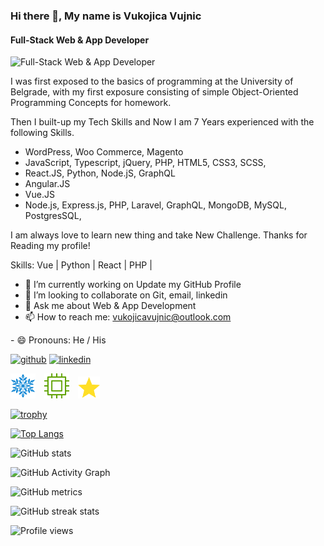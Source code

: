 ### Hi there 👋, My name is Vukojica Vujnic
#### Full-Stack Web & App Developer
![Full-Stack Web & App Developer](https://cliply.co/wp-content/uploads/2019/05/371905140_MEET_ROBOT_400px.gif)

<p dir="auto">I was first exposed to the basics of programming at the University of Belgrade, with my first exposure consisting of simple Object-Oriented Programming Concepts for homework.</p>
<p dir="auto">Then I built-up my Tech Skills and Now I am 7 Years experienced with the following Skills.</p>
<ul dir="auto">
    <li>WordPress, Woo Commerce, Magento</li>
    <li>JavaScript, Typescript, jQuery, PHP, HTML5, CSS3, SCSS,</li>
    <li>React.JS, Python, Node.jS, GraphQL</li>
    <li>Angular.JS</li>
    <li>Vue.JS</li>
    <li>Node.js, Express.js, PHP, Laravel, GraphQL, MongoDB, MySQL, PostgresSQL,</li>
</ul>
<p dir="auto">I am always love to learn new thing and take New Challenge. Thanks for Reading my profile!</p>
<p dir="auto">Skills: Vue | Python | React | PHP |</p>
<ul dir="auto">
    <li>🔭&nbsp;I&rsquo;m currently working on Update my GitHub Profile</li>
    <li>👯&nbsp;I&rsquo;m looking to collaborate on Git, email, linkedin</li>
    <li>💬&nbsp;Ask me about Web &amp; App Development</li>
    <li>📫&nbsp;How to reach me:&nbsp;<a href="mailto:vukojicavujnic@outlook.com">vukojicavujnic@outlook.com</a></li>
</ul>
- 😄 Pronouns: He / His 


[<img src='https://cdn.jsdelivr.net/npm/simple-icons@3.0.1/icons/github.svg' alt='github' height='40'>](https://github.com/https://github.com/vukojicavujnic)  [<img src='https://cdn.jsdelivr.net/npm/simple-icons@3.0.1/icons/linkedin.svg' alt='linkedin' height='40'>](https://www.linkedin.com/in/https://www.linkedin.com/in/vukojica-vujnic//)  

<a href='https://archiveprogram.github.com/'><img src='https://raw.githubusercontent.com/acervenky/animated-github-badges/master/assets/acbadge.gif' width='40' height='40'></a> <a href='https://docs.github.com/en/developers'><img src='https://raw.githubusercontent.com/acervenky/animated-github-badges/master/assets/devbadge.gif' width='40' height='40'></a> <a href='https://stars.github.com/'><img src='https://raw.githubusercontent.com/acervenky/animated-github-badges/master/assets/starbadge.gif' width='35' height='35'></a> 

[![trophy](https://github-profile-trophy.vercel.app/?username=https://github.com/vukojicavujnic)](https://github.com/ryo-ma/github-profile-trophy)

[![Top Langs](https://github-readme-stats.vercel.app/api/top-langs/?username=https://github.com/vukojicavujnic)](https://github.com/anuraghazra/github-readme-stats)

![GitHub stats](https://github-readme-stats.vercel.app/api?username=https://github.com/vukojicavujnic&show_icons=true)  

![GitHub Activity Graph](https://activity-graph.herokuapp.com/graph?username=https://github.com/vukojicavujnic)  

![GitHub metrics](https://metrics.lecoq.io/https://github.com/vukojicavujnic)  

![GitHub streak stats](https://github-readme-streak-stats.herokuapp.com/?user=https://github.com/vukojicavujnic)  

![Profile views](https://gpvc.arturio.dev/https://github.com/vukojicavujnic)  
